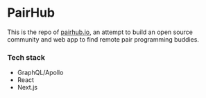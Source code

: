 # PairHub

This is the repo of [pairhub.io](https://pairhub.io), an attempt to build an open source community and web app to find remote pair programming buddies.

### Tech stack
- GraphQL/Apollo
- React
- Next.js
